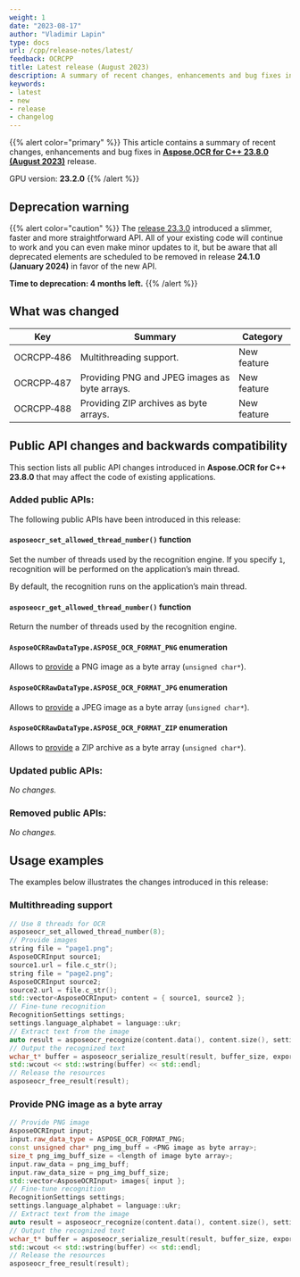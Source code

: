 ```yaml
---
weight: 1
date: "2023-08-17"
author: "Vladimir Lapin"
type: docs
url: /cpp/release-notes/latest/
feedback: OCRCPP
title: Latest release (August 2023)
description: A summary of recent changes, enhancements and bug fixes in the latest release of Aspose.OCR for C++.
keywords:
- latest
- new
- release
- changelog
---
```


{{% alert color="primary" %}}
This article contains a summary of recent changes, enhancements and bug fixes in [**Aspose.OCR for C++ 23.8.0 (August 2023)**](https://www.nuget.org/packages/Aspose.Ocr.Cpp/23.8.0) release.

GPU version: **23.2.0**
{{% /alert %}}

## Deprecation warning

{{% alert color="caution" %}}
The [release 23.3.0](/ocr/cpp/aspose-ocr-for-cpp-23-3-0-release-notes/) introduced a slimmer, faster and more straightforward API. All of your existing code will continue to work and you can even make minor updates to it, but be aware that all deprecated elements are scheduled to be removed in release **24.1.0 (January 2024)** in favor of the new API.

**Time to deprecation: 4 months left.**
{{% /alert %}}

## What was changed

Key | Summary | Category
--- | ------- | --------
OCRCPP&#8209;486 | Multithreading support. | New feature
OCRCPP&#8209;487 | Providing PNG and JPEG images as byte arrays. | New feature
OCRCPP&#8209;488 | Providing ZIP archives as byte arrays. | New feature

## Public API changes and backwards compatibility

This section lists all public API changes introduced in **Aspose.OCR for C++ 23.8.0** that may affect the code of existing applications.

### Added public APIs:

The following public APIs have been introduced in this release:

#### `asposeocr_set_allowed_thread_number()` function

Set the number of threads used by the recognition engine. If you specify `1`, recognition will be performed on the application’s main thread.

By default, the recognition runs on the application’s main thread.

#### `asposeocr_get_allowed_thread_number()` function

Return the number of threads used by the recognition engine.

#### `AsposeOCRRawDataType.ASPOSE_OCR_FORMAT_PNG` enumeration

Allows to [provide](/ocr/cpp/content-for-ocr/image-by-bytes/) a PNG image as a byte array (`unsigned char*`).

#### `AsposeOCRRawDataType.ASPOSE_OCR_FORMAT_JPG` enumeration

Allows to [provide](/ocr/cpp/content-for-ocr/image-by-bytes/) a JPEG image as a byte array (`unsigned char*`).

#### `AsposeOCRRawDataType.ASPOSE_OCR_FORMAT_ZIP` enumeration

Allows to [provide](/ocr/cpp/content-for-ocr/image-by-bytes/) a ZIP archive as a byte array (`unsigned char*`).

### Updated public APIs:

_No changes._

### Removed public APIs:

_No changes._

## Usage examples

The examples below illustrates the changes introduced in this release:

### Multithreading support

```cpp
// Use 8 threads for OCR
asposeocr_set_allowed_thread_number(8);
// Provide images
string file = "page1.png";
AsposeOCRInput source1;
source1.url = file.c_str();
string file = "page2.png";
AsposeOCRInput source2;
source2.url = file.c_str();
std::vector<AsposeOCRInput> content = { source1, source2 };
// Fine-tune recognition
RecognitionSettings settings;
settings.language_alphabet = language::ukr;
// Extract text from the image
auto result = asposeocr_recognize(content.data(), content.size(), settings);
// Output the recognized text
wchar_t* buffer = asposeocr_serialize_result(result, buffer_size, export_format::text);
std::wcout << std::wstring(buffer) << std::endl;
// Release the resources
asposeocr_free_result(result);
```

### Provide PNG image as a byte array

```cpp
// Provide PNG image
AsposeOCRInput input;
input.raw_data_type = ASPOSE_OCR_FORMAT_PNG;
const unsigned char* png_img_buff = <PNG image as byte array>;
size_t png_img_buff_size = <length of image byte array>;
input.raw_data = png_img_buff;
input.raw_data_size = png_img_buff_size;
std::vector<AsposeOCRInput> images{ input };
// Fine-tune recognition
RecognitionSettings settings;
settings.language_alphabet = language::ukr;
// Extract text from the image
auto result = asposeocr_recognize(content.data(), content.size(), settings);
// Output the recognized text
wchar_t* buffer = asposeocr_serialize_result(result, buffer_size, export_format::text);
std::wcout << std::wstring(buffer) << std::endl;
// Release the resources
asposeocr_free_result(result);
```
